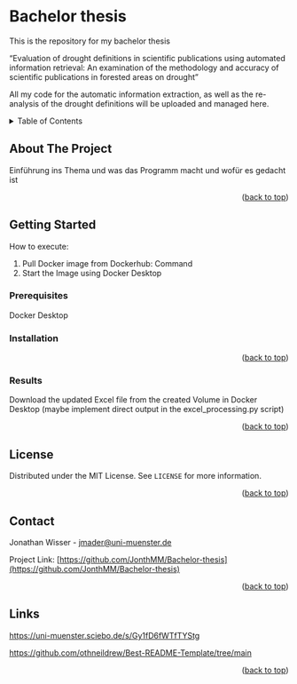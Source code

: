 # Bachelor thesis
This is the repository for my bachelor thesis

“Evaluation of drought definitions in scientific publications using automated information retrieval:  An examination of the methodology and accuracy of scientific publications in forested areas on drought”

All my code for the automatic information extraction, as well as the re-analysis of the drought definitions will be uploaded and managed here.

<!-- TABLE OF CONTENTS -->
<details>
  <summary>Table of Contents</summary>
  <ol>
    <li>
      <a href="#about-the-project">About The Project</a>
    </li>
    <li>
      <a href="#getting-started">Getting Started</a>
      <ul>
        <li><a href="#prerequisites">Prerequisites</a></li>
        <li><a href="#installation">Installation</a></li>
        <li><a href="#results">Installation</a></li>
      </ul>
    </li>
    <li><a href="#usage">Usage</a></li>
    <li><a href="#roadmap">Roadmap</a></li>
    <li><a href="#contributing">Contributing</a></li>
    <li><a href="#license">License</a></li>
    <li><a href="#contact">Contact</a></li>
    <li><a href="#acknowledgments">Acknowledgments</a></li>
  </ol>
</details>

## About The Project

Einführung ins Thema und was das Programm macht und wofür es gedacht ist


<p align="right">(<a href="#readme-top">back to top</a>)</p>

## Getting Started

How to execute:
1. Pull Docker image from Dockerhub: Command
2. Start the Image using Docker Desktop

### Prerequisites

Docker Desktop

  
### Installation


<p align="right">(<a href="#readme-top">back to top</a>)</p>

### Results

Download the updated Excel file from the created Volume in Docker Desktop (maybe implement direct output in the excel_processing.py script)

<p align="right">(<a href="#readme-top">back to top</a>)</p>

<!-- LICENSE -->
## License

Distributed under the MIT License. See `LICENSE` for more information.

<p align="right">(<a href="#readme-top">back to top</a>)</p>

<!-- CONTACT -->
## Contact

Jonathan Wisser - jmader@uni-muenster.de

Project Link: [https://github.com/JonthMM/Bachelor-thesis](https://github.com/JonthMM/Bachelor-thesis)

<p align="right">(<a href="#readme-top">back to top</a>)</p>

<!-- LINKS -->
## Links

https://uni-muenster.sciebo.de/s/Gy1fD6fWTfTYStg

https://github.com/othneildrew/Best-README-Template/tree/main

<p align="right">(<a href="#readme-top">back to top</a>)</p>